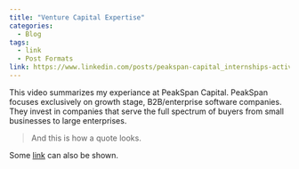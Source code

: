 ```yaml
---
title: "Venture Capital Expertise"
categories:
  - Blog
tags:
  - link
  - Post Formats
link: https://www.linkedin.com/posts/peakspan-capital_internships-activity-6691764685550821376-lJBE 
---
```


This video summarizes my experiance at PeakSpan Capital. PeakSpan focuses exclusively on growth stage, B2B/enterprise software companies. They invest in companies that serve the full spectrum of buyers from small businesses to large enterprises.


> And this is how a quote looks.

Some [link](#) can also be shown.
